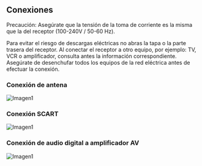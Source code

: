 ## Conexiones

Precaución: Asegúrate que la tensión de la toma de corriente es la misma que la del receptor (100-240V / 50-60 Hz).

Para evitar el riesgo de descargas eléctricas no abras la tapa o la parte trasera del receptor.
Al conectar el receptor a otro equipo, por ejemplo: TV, VCR o amplificador, consulta antes la información
correspondiente. Asegúrate de desenchufar todos los equipos de la red eléctrica antes de efectuar la conexión.

### Conexión de antena
![Imagen1](http://static.energysistem.com/images/manuals/42028/53cf8b8e866e8.jpg)

### Conexión SCART
![Imagen1](http://static.energysistem.com/images/manuals/42028/53cf86252d89a.jpg)

### Conexión de audio digital a amplificador AV
![Imagen1](http://static.energysistem.com/images/manuals/42028/53cf845dd5a80.jpg)

